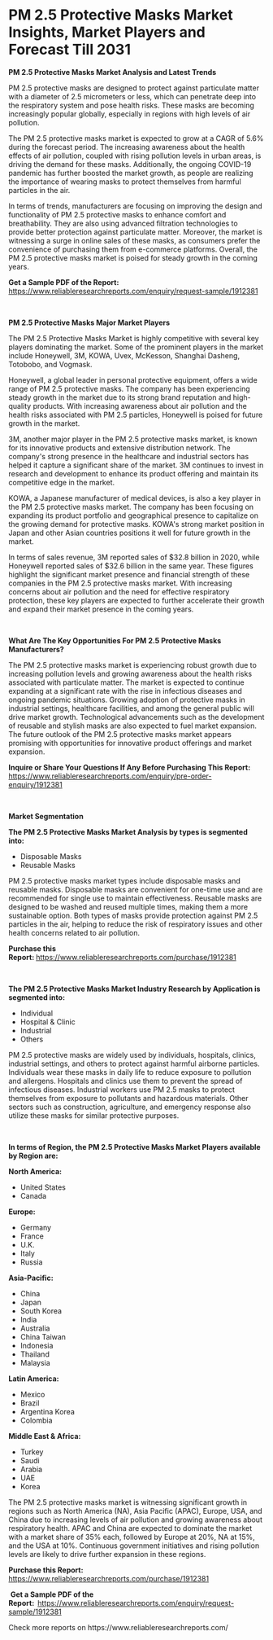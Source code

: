<p><h1>PM 2.5 Protective Masks Market Insights, Market Players and Forecast Till 2031</h1></p><p><strong>PM 2.5 Protective Masks Market Analysis and Latest Trends</strong></p>
<p><p>PM 2.5 protective masks are designed to protect against particulate matter with a diameter of 2.5 micrometers or less, which can penetrate deep into the respiratory system and pose health risks. These masks are becoming increasingly popular globally, especially in regions with high levels of air pollution.</p><p>The PM 2.5 protective masks market is expected to grow at a CAGR of 5.6% during the forecast period. The increasing awareness about the health effects of air pollution, coupled with rising pollution levels in urban areas, is driving the demand for these masks. Additionally, the ongoing COVID-19 pandemic has further boosted the market growth, as people are realizing the importance of wearing masks to protect themselves from harmful particles in the air.</p><p>In terms of trends, manufacturers are focusing on improving the design and functionality of PM 2.5 protective masks to enhance comfort and breathability. They are also using advanced filtration technologies to provide better protection against particulate matter. Moreover, the market is witnessing a surge in online sales of these masks, as consumers prefer the convenience of purchasing them from e-commerce platforms. Overall, the PM 2.5 protective masks market is poised for steady growth in the coming years.</p></p>
<p><strong>Get a Sample PDF of the Report:&nbsp;</strong> <a href="https://www.reliableresearchreports.com/enquiry/request-sample/1912381">https://www.reliableresearchreports.com/enquiry/request-sample/1912381</a></p>
<p>&nbsp;</p>
<p><strong>PM 2.5 Protective Masks Major Market Players</strong></p>
<p><p>The PM 2.5 Protective Masks Market is highly competitive with several key players dominating the market. Some of the prominent players in the market include Honeywell, 3M, KOWA, Uvex, McKesson, Shanghai Dasheng, Totobobo, and Vogmask.</p><p>Honeywell, a global leader in personal protective equipment, offers a wide range of PM 2.5 protective masks. The company has been experiencing steady growth in the market due to its strong brand reputation and high-quality products. With increasing awareness about air pollution and the health risks associated with PM 2.5 particles, Honeywell is poised for future growth in the market.</p><p>3M, another major player in the PM 2.5 protective masks market, is known for its innovative products and extensive distribution network. The company's strong presence in the healthcare and industrial sectors has helped it capture a significant share of the market. 3M continues to invest in research and development to enhance its product offering and maintain its competitive edge in the market.</p><p>KOWA, a Japanese manufacturer of medical devices, is also a key player in the PM 2.5 protective masks market. The company has been focusing on expanding its product portfolio and geographical presence to capitalize on the growing demand for protective masks. KOWA's strong market position in Japan and other Asian countries positions it well for future growth in the market.</p><p>In terms of sales revenue, 3M reported sales of $32.8 billion in 2020, while Honeywell reported sales of $32.6 billion in the same year. These figures highlight the significant market presence and financial strength of these companies in the PM 2.5 protective masks market. With increasing concerns about air pollution and the need for effective respiratory protection, these key players are expected to further accelerate their growth and expand their market presence in the coming years.</p></p>
<p>&nbsp;</p>
<p><strong>What Are The Key Opportunities For PM 2.5 Protective Masks Manufacturers?</strong></p>
<p><p>The PM 2.5 protective masks market is experiencing robust growth due to increasing pollution levels and growing awareness about the health risks associated with particulate matter. The market is expected to continue expanding at a significant rate with the rise in infectious diseases and ongoing pandemic situations. Growing adoption of protective masks in industrial settings, healthcare facilities, and among the general public will drive market growth. Technological advancements such as the development of reusable and stylish masks are also expected to fuel market expansion. The future outlook of the PM 2.5 protective masks market appears promising with opportunities for innovative product offerings and market expansion.</p></p>
<p><strong>Inquire or Share Your Questions If Any Before Purchasing This Report:</strong> <a href="https://www.reliableresearchreports.com/enquiry/pre-order-enquiry/1912381">https://www.reliableresearchreports.com/enquiry/pre-order-enquiry/1912381</a></p>
<p>&nbsp;</p>
<p><strong>Market Segmentation</strong></p>
<p><strong>The PM 2.5 Protective Masks Market Analysis by types is segmented into:</strong></p>
<p><ul><li>Disposable Masks</li><li>Reusable Masks</li></ul></p>
<p><p>PM 2.5 protective masks market types include disposable masks and reusable masks. Disposable masks are convenient for one-time use and are recommended for single use to maintain effectiveness. Reusable masks are designed to be washed and reused multiple times, making them a more sustainable option. Both types of masks provide protection against PM 2.5 particles in the air, helping to reduce the risk of respiratory issues and other health concerns related to air pollution.</p></p>
<p><strong>Purchase this Report:&nbsp;</strong><a href="https://www.reliableresearchreports.com/purchase/1912381">https://www.reliableresearchreports.com/purchase/1912381</a></p>
<p>&nbsp;</p>
<p><strong>The PM 2.5 Protective Masks Market Industry Research by Application is segmented into:</strong></p>
<p><ul><li>Individual</li><li>Hospital & Clinic</li><li>Industrial</li><li>Others</li></ul></p>
<p><p>PM 2.5 protective masks are widely used by individuals, hospitals, clinics, industrial settings, and others to protect against harmful airborne particles. Individuals wear these masks in daily life to reduce exposure to pollution and allergens. Hospitals and clinics use them to prevent the spread of infectious diseases. Industrial workers use PM 2.5 masks to protect themselves from exposure to pollutants and hazardous materials. Other sectors such as construction, agriculture, and emergency response also utilize these masks for similar protective purposes.</p></p>
<p>&nbsp;</p>
<p><strong>In terms of Region, the PM 2.5 Protective Masks Market Players available by Region are:</strong></p>
<p>
    <p> <strong> North America: </strong>
        <ul>
            <li>United States</li>
            <li>Canada</li>
        </ul>
        </p> 
    <p> <strong> Europe: </strong>
        <ul>
            <li>Germany</li>
            <li>France</li>
            <li>U.K.</li>
            <li>Italy</li>
            <li>Russia</li>
        </ul>
        </p> 
    <p> <strong> Asia-Pacific: </strong>
        <ul>
            <li>China</li>
            <li>Japan</li>
            <li>South Korea</li>
            <li>India</li>
            <li>Australia</li>
            <li>China Taiwan</li>
            <li>Indonesia</li>
            <li>Thailand</li>
            <li>Malaysia</li>
        </ul>
        </p> 
    <p> <strong> Latin America: </strong>
        <ul>
            <li>Mexico</li>
            <li>Brazil</li>
            <li>Argentina Korea</li>
            <li>Colombia</li>
        </ul>
        </p> 
    <p> <strong> Middle East & Africa: </strong>
        <ul>
            <li>Turkey</li>
            <li>Saudi</li>
            <li>Arabia</li>
            <li>UAE</li>
            <li>Korea</li>
        </ul>
    </p>
    </p>
<p><p>The PM 2.5 protective masks market is witnessing significant growth in regions such as North America (NA), Asia Pacific (APAC), Europe, USA, and China due to increasing levels of air pollution and growing awareness about respiratory health. APAC and China are expected to dominate the market with a market share of 35% each, followed by Europe at 20%, NA at 15%, and the USA at 10%. Continuous government initiatives and rising pollution levels are likely to drive further expansion in these regions.</p></p>
<p><strong>Purchase this Report: </strong><a href="https://www.reliableresearchreports.com/purchase/1912381">https://www.reliableresearchreports.com/purchase/1912381</a></p>
<p>&nbsp;<strong>Get a Sample PDF of the Report:&nbsp;&nbsp;</strong><a href="https://www.reliableresearchreports.com/enquiry/request-sample/1912381">https://www.reliableresearchreports.com/enquiry/request-sample/1912381</a></p>
<p><strong></strong></p>
<p>Check more reports on https://www.reliableresearchreports.com/</p>